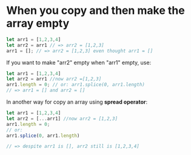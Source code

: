 # When you copy and then make the array empty

```js
let arr1 = [1,2,3,4]
let arr2 = arr1 // => arr2 = [1,2,3]
arr1 = []; // => arr2 = [1,2,3] even thought arr1 = []
```

If you want to make "arr2" empty when "arr1" empty, use:
```js
let arr1 = [1,2,3,4]
let arr2 = arr1 //now arr2 =[1,2,3]
arr1.length = 0; // or: arr1.splice(0, arr1.length) 
// => arr1 = [] and arr2 = []
```

In another way for copy an array using **spread operator**:
```js
let arr1 = [1,2,3,4]
let arr2 = [...arr1] //now arr2 = [1,2,3]
arr1.length = 0; 
// or: 
arr1.splice(0, arr1.length)

// => despite arr1 is [], arr2 still is [1,2,3,4]
```

